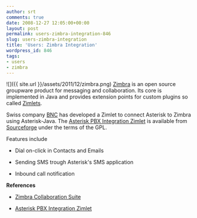 ```yaml
---
author: srt
comments: true
date: 2008-12-27 12:05:00+00:00
layout: post
permalink: users-zimbra-integration-846
slug: users-zimbra-integration
title: 'Users: Zimbra Integration'
wordpress_id: 846
tags:
- users
- zimbra
---
```


![]({{ site.url }}/assets/2011/12/zimbra.png)
[Zimbra](http://www.zimbra.com/) is an open source groupware product for messaging and collaboration. Its core is implemented in Java and provides extension points for custom plugins so called [Zimlets](http://www.zimbra.com/products/zimlets.html).




Swiss company [BNC](http://www.bnc.ch/) has developed a Zimlet to connect Asterisk to Zimbra using Asterisk-Java. The [Asterisk PBX Integration Zimlet](http://www.bnc.ch/ch-bnc-asterisk.html) is available from [Sourceforge](http://sourceforge.net/projects/ch-bnc-asterisk/) under the terms of the GPL.




Features include






  * Dial on-click in Contacts and Emails


  * Sending SMS trough Asterisk's SMS application


  * Inbound call notification




**References**






  * [Zimbra Collaboration Suite](http://www.zimbra.com/products/)


  * [Asterisk PBX Integration Zimlet](http://www.bnc.ch/ch-bnc-asterisk.html)




